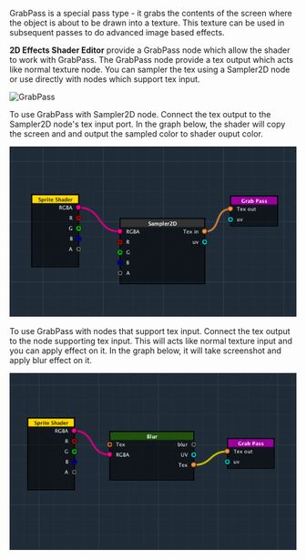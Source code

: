 GrabPass is a special pass type - it grabs the contents of the screen where the object is about to be drawn into a texture. This texture can be used in subsequent passes to do advanced image based effects.

**2D Effects Shader Editor** provide a GrabPass node which allow the shader to work with GrabPass. The GrabPass node provide a tex output which acts like normal texture node. You can sampler the tex using a Sampler2D node or use directly with nodes which support tex input.

![GrabPass](https://github.com/digicrafts/2DEffectsShaderEditorNodes/wiki/images/nodes/utilities/GrabPassNode.png)

To use GrabPass with Sampler2D node. Connect the tex output to the Sampler2D node's tex input port. In the graph below, the shader will copy the screen and and output the sampled color to shader ouput color. 

![](images/grabpass_1.png)

To use GrabPass with nodes that support tex input. Connect the tex output to the node supporting tex input. This will acts like normal texture input and you can apply effect on it. In the graph below, it will take screenshot and apply blur effect on it.

![](images/grabpass_2.png)
